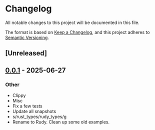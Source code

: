 # Changelog

All notable changes to this project will be documented in this file.

The format is based on [Keep a Changelog](https://keepachangelog.com/en/1.0.0/),
and this project adheres to [Semantic Versioning](https://semver.org/spec/v2.0.0.html).

## [Unreleased]

## [0.0.1](https://github.com/samscott89/rudy/releases/tag/rudy-db-v0.0.1) - 2025-06-27

### Other

- Clippy
- Misc
- Fix a few tests
- Update all snapshots
- s/rust_types/rudy_types/g
- Rename to Rudy. Clean up some old examples.
